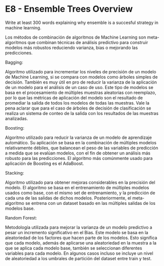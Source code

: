 # E8 - Ensemble Trees Overview

Write at least 300 words explaining why ensemble is a succesful strategy in machine learning.


Los métodos de combinación de algoritmos de Machine Learning son meta-algoritmos que combinan técnicas de análisis predictivo para construir modelos más robustos reduciendo varianza, bias o mejorando las predicciones.

Bagging:

Algoritmo utilizado para incrementar los niveles de precisión de un modelo de Machine Learning, si se compara con modelos como árboles simples de decisión. También es muy útil en pro de reducir la varianza de la aplicación de un modelo para el análisis de un caso de uso. Este tipo de modelos se basa en el procesamiento de múltiples muestras aleatorias con reemplazo, por lo que las métricas de aplicación del modelo son el resultado de promediar la salida de todos los modelos de todas las muestras. Vale la pena aclarar que para el caso de árboles de decisión de clasificación se realiza un sistema de conteo de la salida con los resultados de las muestras analizadas.

Boosting:

Algoritmo utilizado para reducir la varianza de un modelo de aprendizaje automático. Su aplicación se basa en la combinación de múltiples modelos relativamente débiles, que balancean el peso de las variables de predicción a medida que se evalúan modelos, con el fin de obtener un análisis más robusto para las predicciones. El algoritmo más comúnmente usado para aplicación de Boosting es el AdaBoost.

Stacking:

Algoritmo utilizado para obtener mejoras considerables en la precisión del modelo. El algoritmo se basa en el entrenamiento de múltiples modelos usados como base, con el mismo set de entrenamiento, y la predicción de cada una de las salidas de dichos modelos. Posteriormente, el meta-algoritmo se entrena con un dataset basado en las múltiples salidas de los modelos base.

Random Forest:

Metodología utilizada para mejorar la varianza de un modelo predictivo a pesar un incremento significativo en el Bias. Este modelo se basa en la aleatoriedad de los factores que hacen parte de los modelos. Esto significa que cada modelo, además de aplicarse una aleatoriedad en la muestra a la que se aplica cada modelo base, también se seleccionan diferentes variables para cada modelo. En algunos casos incluso se incluye un nivel de aleatoriedad a los umbrales de partición del dataset entre train y test.


